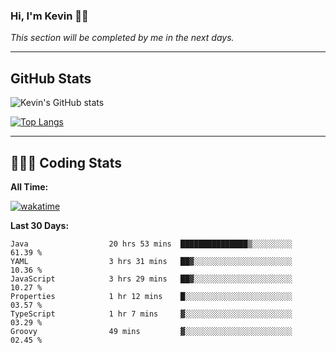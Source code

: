 ### Hi, I'm Kevin 👋🏻

_This section will be completed by me in the next days._


--- 
## GitHub Stats
![Kevin's GitHub stats](https://github-readme-stats.vercel.app/api?username=kevin-kraus&show_icons=true&theme=dark)

[![Top Langs](https://github-readme-stats.vercel.app/api/top-langs/?username=kevin-kraus&layout=compact&theme=dark)]()

---
## 🧑🏻‍💻 Coding Stats

**All Time:**

[![wakatime](https://wakatime.com/badge/user/2ee1869b-72a2-4c21-b5f7-e95432f5a1cf.svg?style=flat)](https://wakatime.com/@2ee1869b-72a2-4c21-b5f7-e95432f5a1cf)

**Last 30 Days:**

<!--START_SECTION:waka-->

```text
Java                  20 hrs 53 mins  ███████████████▒░░░░░░░░░   61.39 %
YAML                  3 hrs 31 mins   ██▓░░░░░░░░░░░░░░░░░░░░░░   10.36 %
JavaScript            3 hrs 29 mins   ██▓░░░░░░░░░░░░░░░░░░░░░░   10.27 %
Properties            1 hr 12 mins    █░░░░░░░░░░░░░░░░░░░░░░░░   03.57 %
TypeScript            1 hr 7 mins     ▓░░░░░░░░░░░░░░░░░░░░░░░░   03.29 %
Groovy                49 mins         ▓░░░░░░░░░░░░░░░░░░░░░░░░   02.45 %
```

<!--END_SECTION:waka-->

